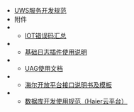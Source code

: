 * [UWS服务开发规范](DevelopmentSpecification)
* 附件
* * [IOT错误码汇总](attachment/ErrorCode)
* * [基础日志插件使用说明](attachment/PluginInstruction)
* * [UAG使用文档](attachment/UAG)
* * [海尔开放平台接口说明书及模板](attachment/InterfaceSpecification)
* * [数据库开发使用规范（Haier云平台）](attachment/DatabaseDevelopmentSpecification)

